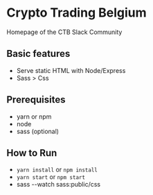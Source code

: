 # Crypto Trading Belgium
Homepage of the CTB Slack Community

## Basic features
 - Serve static HTML with Node/Express
 - Sass > Css

## Prerequisites
 - yarn or npm
 - node
 - sass (optional)

## How to Run 
 - `yarn install` or `npm install`
 - `yarn start`   or `npm start`
 - sass --watch sass:public/css
